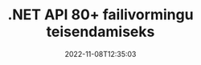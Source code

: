---
############################# Static ############################
layout: "product"
date: 2022-11-08T12:35:03
draft: false

product: "Conversion"
product_tag: "conversion"
platform: .NET
platform_tag: net

############################# Head ############################
head_title: "C# .NET Document Conversion API | Teisendage PDF Wordi Excel PPTX HTML-pildid"
head_description: "C# .NET Document Conversion API. Teisendage PDF Wordi DOC DOCX, Exceli arvutustabelid PPT PPTX, HTML, PSD, MPT MPP, MSG EMLX, AutoCAD ja pildifailivormingud."

############################# Header ############################
title: ".NET API 80+ failivormingu teisendamiseks"
description: "Lihtne API dokumentide ja kujutiste teisendamise funktsioonide integreerimiseks .NET-i rakendustesse ilma välist tarkvara installimata."
button:
    enable: true
    icon: "fas fa-arrow-down"
    label: "Laadige alla tasuta prooviversioon"
    link: "https://downloads.groupdocs.com/conversion/net"

############################# SubMenu ############################
submenu:
    enable: true
    
    left:
        img_alt: "GroupDocs.Conversion for .NET"
        image: "https://www.groupdocs.cloud/templates/groupdocs/images/product-logos/groupdocs-conversion-net.png"
        product: "GroupDocs.Conversion"
        platform: ".NET"

    middle:
        button:
            # button loop
            - link: "#overview"
              text: "Ülevaade"

            # button loop
            - link: "#features"
              text: "Funktsioonid"

            # button loop
            - link: "#support"
              text: "Toetus"

            # button loop
            - link: "https://products.groupdocs.app/conversion"
              text: "Live demo"

            # button loop
            - link: "https://purchase.groupdocs.com/pricing/conversion/net"
              text: "Hinnakujundus"

    right:
        link_download: "https://downloads.groupdocs.com/conversion"
        link_learn: "https://docs.groupdocs.com/conversion/net/"
        link_buy: "https://purchase.groupdocs.com"

############################# Overview ############################
overview:
    enable: true
    content: |
      GroupDocs.Conversion for .NET pakub lihtsat API-liideste komplekti, mis võimaldab arendajatel luua võimsaid dokumentide teisendamise rakendusi C#-s, ASP.NET-is ja muudes .NET-iga seotud tehnoloogiates. GroupDocs.Conversion for .NET API pakub teie lõppkasutajatele kiiret, tõhusat ja usaldusväärset failide teisendamise lahendust. See toetab täpsete teisenduste sooritamist kõigi populaarsete äridokumentide vormingute vahel, sealhulgas: PDF, HTML, e-post, Microsoft Wordi dokumendid, Exceli arvutustabelid, PowerPointi esitlused, Project, Photoshop, CorelDraw, AutoCAD, diagrammid, rasterpildi failivormingud ja palju muud. Dokumendikonverteri teek tuvastab automaatselt lähtedokumendi vormingu ja annab teile täieliku kontrolli, et teisendada kas kogu dokument või konkreetsed lehed soovitud väljundvormingusse. Lihtsam on asendada puuduvad fondid eelistatutega ja lisada teksti või pildi vesimärke mis tahes dokumendilehele.

      GroupDocs.Conversion for .NET saab kasutada rakenduste arendamiseks mis tahes arenduskeskkonnas, mis sihib .NET-platvormi. See ühildub kõigi .NET-põhiste keeltega ja toetab populaarseid operatsioonisüsteeme (Windows, Linux, MacOS), kuhu saab installida Mono või .NET raamistikke (sh .NET Core).
    tabs:
      enable: true
      
      ## TAB ONE ##
      tab_one:
        description: |
          Järgmine on toote GroupDocs.Conversion for .NET ülevaade:
        
        right:
          enable: true
          icon: "fab fa-html5"
          title: "Ülevaade"
          content: |
            * Failitüübi automaatne tuvastamine
            * Teisenda dokumendid
            * Teisenda esitlusi
            * Teisendage arvutustabeleid
            * Teisendage rasterpildid
            * Teisendage PDF-dokumendid
            * Teisendage muid vorminguid
            * Rakenda vesimärk
            * Määrake faili parool
            * Kohanda konversiooni

      ## TAB TWO ##
      tab_two:
        description: |
          GroupDocs.Conversion for .NET toetab teisendamist kõigi populaarsete ja sageli kasutatavate [dokumendifailivormingute](https://docs.groupdocs.com/conversion/net/supported-document-formats/) vahel.

        left:
          enable: true
          table:
            # table loop
            - title: "Teisenda asukohast:"
              content: |
                * **Dokumendid**: DOC, DOCX, DOCM, DOT, DOTX, DOTM, RTF, TXT, ODT, OTT
                * **Arvutustabelid**: XLS, XLSX, XLSM, XLSB, CSV, XLS2003, ODS, TSV, XLT, XLTX, XLTM, XLAM, FODS, SXC
                * **Esitlused**: PPT, PPTX, PPS, PPSX, ODP, POT, POTX, POTM, PPTM, PPSM, FODP
                * **Pildid**: TIF, TIFF, JPG, JPEG, PNG, GIF, BMP, ICO, DIB, JPC, JPEG-LS, JPEG2000
                * **Kaasaskantav**: PDF, XPS, OXPS, EPUB
                * **HTML**: HTM, HTML, MHTML
                * **Metafailid**: EMZ, WMZ
                * **PhotoShop**: PSD
                * **Projekt**: MPP, MPT, MPX
                * **Outlook**: PST, OST
                * **E-post**: MSG, EML, EMLX
                * **Diagrammid**: VSD, VSDX, VSDM, VSS, VSSM, VST, VSTM, VSX, VTX, VDW, VDX, SVG, SVGZ
                * **AutoCAD**: DXF, DWG, DWF, STL, IFC, DWT
                * **PostScript**: EPS, PS, PSL, CGM
                * **CorelDRAW**: CDR, CMX
                * **Muu**: VCF, PLT, LGS, OTG, MD, AI, LOG

        right:
          enable: true
          table:
            # table loop
            - title: "Teisenda:"
              content: |
                * **Dokumendid**: DOC, DOCX, DOCM, DOT, DOTX, DOTM, RTF, TXT, ODT, OTT
                * **Arvutustabelid**: XLS, XLSX, XLSM, XLSB, CSV, XLS2003, TSV, XLTX, ODS, XLAM, FODS, DIF, SXC
                * **Esitlused**: PPT, PPTX, PPS, PPSX, ODP, POTX, POTM, PPTM, PPSM, FODP
                * **Pildid**: TIF, TIFF, JPG, JPEG, PNG, GIF, BMP, ICO, JPEG2000
                * **Metafailid**: EMF, WMF, EMZ, WMZ
                * **Diagrammid**: SVGZ
                * **Kaasaskantav**: PDF, XPS
                * **HTML**: HTM, HTML, MHTML
                **Muu**: MD

      ## TAB THREE ##
      tab_three:
        description: |
          GroupDocs.Conversion for .NET toetab järgmisi operatsioonisüsteeme, raamistikke ja paketihaldureid:
      
        left:
          enable: true
          table:
            # table loop
            - icon: "fab fa-windows"
              title: "Operatsioonisüsteemid"
              content: |
                Windows Desktop, Windows Server, Windows Azure, Linux, MacOS

            # table loop
            - icon: "fas fa-code"
              title: "Toetatud raamistikud"
              content: |
                Frameworks: .NET Framework, .NET Standard, .NET Core, Mono

        right:
          enable: true
          table:
            # table loop
            - icon: "fas fa-box"
              title: "Paketihaldur"
              content: |
                Nuget

            # table loop
            - icon: "fas fa-tools"
              title: "Paketihaldur"
              content: |
                Microsoft Visual Studio, Xamarin, MonoDevelop

############################# Features ############################
features:
    enable: true
    title: "Toote GroupDocs.Conversion for .NET funktsioonid"

    feature:
      # feature loop
      - icon: "fas fa-copy"
        content: "Lihtne integreerimine ja mõõdetud litsentsimine"

      # feature loop
      - icon: "fas fa-eye"
        content: "Määrake sõnadeks, slaidideks või lahtriteks teisendamisel suumi vaikevalik"

      # feature loop
      - icon: "fas fa-bolt"
        content: "Teisendage kõikideks populaarseteks rasterkujutise vorminguteks ja määrake pildi DPI, kõrgus ja laius"
      
      # feature loop
      - icon: "fas fa-file-powerpoint"
        content: "Teisendage PDF ja pilt halltooniks ja lineariseerige PDF-dokument veebi jaoks"

      # feature loop
      - icon: "fas fa-code"
        content: "Määrake järjehoidjate tase, päise tase ja laiendatud tase Wordi PDF-/XPS-i teisendamisel"

      # feature loop
      - icon: "fas fa-cloud"
        content: "Konverteerige ja asetage vesimärk teisendatud dokumenti teksti taga kuvatava taustana"

      # feature loop
      - icon: "fas fa-remove-format"
        content: "Renderdage meili päis meilist teisendamise ajal"

      # feature loop
      - icon: "fas fa-comment-slash"
        content: "Kohandatud fondikataloogide määramine ja fondi selgesõnaline laadimine/asendamine dokumendi teisendamise ajal"

      # feature loop
      - icon: "fas fa-location-arrow"
        content: "Määrake vaikefont, et asendada puuduvad fondid dokumentide, slaidide ja arvutustabelite teisendamiseks"

      # feature loop
      - icon: "fas fa-border-all"
        content: ""

      # feature loop
      - icon: "fas fa-wrench"
        content: "Teisendage arvutustabel ruudustikujoontega ja eemaldage teisendamise ajal slaididelt kommentaarid"

      # feature loop
      - icon: "fas fa-columns"
        content: "Konkreetsete dokumendilehtede teisendamine PDF-vormingus ja konkreetse lahtrivahemiku teisendamine arvutustabelites"

      # feature loop
      - icon: "fas fa-file-word"
        content: "Peidetud lehtede kuvamine ja tühjade ridade ja veergude vahelejätmine arvutustabelite teisendamisel"

      # feature loop
      - icon: "fas fa-envelope"
        content: "Loendage dokumendi lehekülgi kokku ja määrake teisendamise ajal kaitsmata dokumendi parool"

      # feature loop
      - icon: "fas fa-print"
        content: "Võimalus eemaldada PDF-ist märkused ja manustatud failid"

      # feature loop
      - icon: "fas fa-file-archive"
        content: "Looge HTML 5-ga ühilduv märgistus HTML-i teisendamisel"

      # feature loop
      - icon: "fas fa-lock"
        content: "Allika tüübi automaatne tuvastamine ja voost teisendamisel kõigi võimalike konversioonide tagastamine"

      # feature loop
      - icon: "fas fa-file-code"
        content: "Võimalus tagastada iga leht eraldi voos, teisendades PDF- või HTML-vormingusse"
      
      # feature loop
      - icon: "fas fa-fill-drip"
        content: "Kuva/peida märgistus, kommentaarid ja jälgi muudatusi Wordist teisendamise ajal"

      # feature loop
      - icon: "fas fa-file-excel"
        content: "DOCX-i teisendamine Tiff G3-ks varjutamisvalikuga"

      # feature loop
      - icon: "fas fa-heading"
        content: "Teisendage konkreetsed paigutused CAD-dokumendist teisendamisel"

      # feature loop
      - icon: "fas fa-project-diagram"
        content: "Automaatne nimede andmine teisendatud dokumendi failiks salvestamisel"

      # feature loop
      - icon: "fas fa-cube"
        content: "Mõõdetud litsentsimine Toetatakse API kasutuse alusel arveldamiseks"

      # feature loop
      - icon: "fab fa-uncharted"
        content: "Teisendage diagrammid tekstitöötluse failivorminguteks"
      
      # feature loop
      - icon: "fab fa-uncharted"
        content: "HTML-i tekstitöötlusdokumendiks teisendamise ajal lisage leheküljenumbreid"

      # feature loop
      - icon: "fab fa-uncharted"
        content: "Teisendage XML-dokumendid mis tahes vormingusse ilma teisendamata"

      # feature loop
      - icon: "fab fa-uncharted"
        content: "Jälgige faili teisendamise edenemist (algus, lõpp) otse kliendipoolsest rakendusest"

    more_feature:
      # more_feature_loop
      - title: "Teisendage hõlpsalt dokumendivorminguid"
        content: |
          Kasutades GroupDocs.Conversion for .NET, on dokumendi failivormingu teisendamine väga lihtne. Järgmine näide näitab, kuidas teisendada PDF-fail DOC-failiks, kasutades C#:  
            
          {features.more_feature.step1} 
          {features.more_feature.step2} 
          {features.more_feature.step3} 
            
          ```csharp    
           // Laadige teisendamiseks lähtefail DOCX
          var converter = new GroupDocs.Conversion.Converter("input.docx");
          // Valmistage ette sihtvormingu PDF konversioonivalikud
          var convertOptions = converter.GetPossibleConversions()["pdf"].ConvertOptions;
          // Teisenda vormingusse PDF
          converter.Convert("output.pdf", convertOptions);
          ```
            
      # more_feature_loop
      - title: "Teisendamine pildivormingutesse"
        content: "GroupDocs.Conversion for .NET saab kasutada rakenduste arendamiseks mis tahes arenduskeskkonnas, mis sihib .NET-platvormi. See ühildub kõigi .NET-põhiste keeltega ja toetab populaarseid operatsioonisüsteeme (Windows, Linux, MacOS), kuhu saab installida Mono või .NET raamistikke (sh .NET Core)."

      # more_feature_loop
      - title: "Toetab erinevaid PDF-vormingu tüüpe"
        content: |
          GroupDocs.Conversion for .NET API toetab dokumentide teisendamist järgmistesse PDF-tüüpidesse/vormingutesse:  
            
          * PdfA_1A
          * PdfA_1B
          * PdfA_2A
          * PdfA_3A
          * PdfA_2B
          * PdfA_2U
          * PdfA_3B
          * PdfA_3U
          * v1_3
          * v1_4
          * v1_5
          * v1_6
          * v1_7
          * PdfX_1A
          * PdfX3

############################# Support ############################
support:
    enable: true

############################# Solutions ############################
solutions:
    enable: true
    title: "GroupDocs.Conversion pakub dokumentide teisendamise API-sid teistele populaarsetele arenduskeskkondadele"

    solution:
        # solution loop
        - img_alt: "GroupDocs.Conversion Java jaoks"
          image: "https://www.groupdocs.cloud/templates/groupdocs/images/product-logos/groupdocs-conversion-java.png"
          product: "GroupDocs.Conversion"
          platform: "Java"
          link: "/conversion/java/"

############################# Back to top ###############################
back_to_top:
  enable: true
---